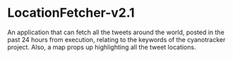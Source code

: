 # LocationFetcher-v2.1
An application that can fetch all the tweets around the world, posted in the past 24 hours from execution, relating to the keywords of the cyanotracker project. Also, a map props up highlighting all the tweet locations. 
